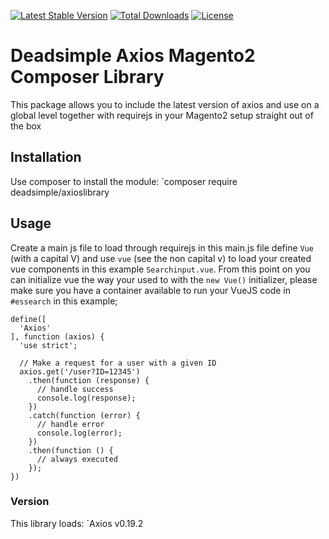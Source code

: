 [![Latest Stable Version](https://poser.pugx.org/deadsimple/axioslibrary/version)](https://packagist.org/packages/deadsimple/axioslibrary) [![Total Downloads](https://poser.pugx.org/deadsimple/axioslibrary/downloads)](https://packagist.org/packages/deadsimple/axioslibrary) [![License](https://poser.pugx.org/deadsimple/axioslibrary/license)](https://packagist.org/packages/deadsimple/axioslibrary)

# Deadsimple Axios Magento2 Composer Library

This package allows you to include the latest version of axios and use on a global level together with requirejs in your Magento2 setup straight out of the box

## Installation

Use composer to install the module: `composer require deadsimple/axioslibrary

## Usage
Create a main js file to load through requirejs in this main.js file define `Vue` (with a capital V) and use `vue` (see the non capital v) to load your created vue components in this example `Searchinput.vue`. From this point on you can initialize vue the way your used to with the `new Vue()` initializer, please make sure you have a container available to run your VueJS code in `#essearch` in this example;


```
define([
  'Axios'
], function (axios) {
  'use strict';
  
  // Make a request for a user with a given ID
  axios.get('/user?ID=12345')
    .then(function (response) {
      // handle success
      console.log(response);
    })
    .catch(function (error) {
      // handle error
      console.log(error);
    })
    .then(function () {
      // always executed
    });
})
``` 

### Version

This library loads: `Axios v0.19.2
